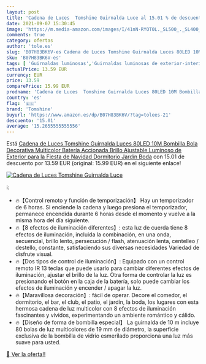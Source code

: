 ```yaml
---
layout: post
title: 'Cadena de Luces  Tomshine Guirnalda Luce al 15.01 % de descuento'
date: 2021-09-07 15:30:45
image: 'https://m.media-amazon.com/images/I/41nN-RYOT0L._SL500_._SL400_.jpg'
comments: true
category: ofertas
author: 'tole.es'
slug: 'B07H83BK6V-es Cadena de Luces Tomshine Guirnalda Luces 80LED 10M...'
sku: 'B07H83BK6V-es'
tags: [ 'Guirnaldas luminosas','Guirnaldas luminosas de exterior-interior','Iluminación','navidad','tomshine', ]
actualPrice: 13.59 EUR
currency: EUR
price: 13.59
comparePrice: 15.99 EUR
prodname: 'Cadena de Luces  Tomshine Guirnalda Luces 80LED 10M Bombilla Bola Decorativa Multicolor Batería Accionada Brillo Ajustable Luminoso de Exterior para la Fiesta de Navidad  Dormitorio  Jardín  Boda'
country: 'es'
flag: '🇪🇸'
brand: 'Tomshine'
buyurl: 'https://www.amazon.es/dp/B07H83BK6V/?tag=tolees-21'
descuento: '15.01'
average: '15.2655555555556'
---
```


Está [Cadena de Luces  Tomshine Guirnalda Luces 80LED 10M Bombilla Bola Decorativa Multicolor Batería Accionada Brillo Ajustable Luminoso de Exterior para la Fiesta de Navidad  Dormitorio  Jardín  Boda](https://www.amazon.es/dp/B07H83BK6V/?tag=tolees-21) con 15.01 de descuento por 13.59 EUR (original: 15.99 EUR) en el siguiente enlace!

[![Cadena de Luces  Tomshine Guirnalda Luce](https://m.media-amazon.com/images/I/41nN-RYOT0L._SL500_._SL400_.jpg)](https://www.amazon.es/dp/B07H83BK6V/?tag=tolees-21)

ℹ️:

- 🔥【Control remoto y función de temporización】 Hay un temporizador de 6 horas. Si enciende la cadena y luego presiona el temporizador, permanece encendida durante 6 horas desde el momento y vuelve a la misma hora del día siguiente.
- 🔥【8 efectos de iluminación diferentes】: esta luz de cuerda tiene 8 efectos de iluminación, incluida la combinación, en una onda, secuencial, brillo lento, persecución / flash, atenuación lenta, centelleo / destello, constante, satisfaciendo sus diversas necesidades Variedad de disfrute visual.
- 🔥【Dos tipos de control de iluminación】: Equipado con un control remoto IR 13 teclas que puede usarlo para cambiar diferentes efectos de iluminación, ajustar el brillo de la luz. Otra forma de controlar la luz es presionando el botón en la caja de la batería, solo puede cambiar los efectos de iluminación y encender / apagar la luz.
- 🔥【Maravillosa decoración】: fácil de operar. Decore el comedor, el dormitorio, el bar, el club, el patio, el jardín, la boda, los lugares con esta hermosa cadena de luz multicolor con 8 efectos de iluminación fascinantes y vívidos, experimentando un ambiente romántico y cálido.
- 🔥【Diseño de forma de bombilla especial】 La guirnalda de 10 m incluye 80 bolas de luz multicolores de 19 mm de diámetro, la superficie exclusiva de la bombilla de vidrio esmerilado proporciona una luz más suave para usted.

[🛒 Ver la oferta!!](https://www.amazon.es/dp/B07H83BK6V/?tag=tolees-21)
